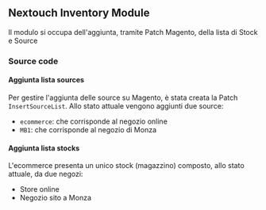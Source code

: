 ## Nextouch Inventory Module

Il modulo si occupa dell'aggiunta, tramite Patch Magento,
della lista di Stock e Source

### Source code

#### Aggiunta lista sources
Per gestire l'aggiunta delle source su Magento, è stata creata la Patch
`InsertSourceList`. Allo stato attuale vengono aggiunti due source:

* `ecommerce`: che corrisponde al negozio online
* `MB1`: che corrisponde al negozio di Monza

#### Aggiunta lista stocks
L'ecommerce presenta un unico stock (magazzino) composto, allo stato attuale, da due negozi:

* Store online
* Negozio sito a Monza
